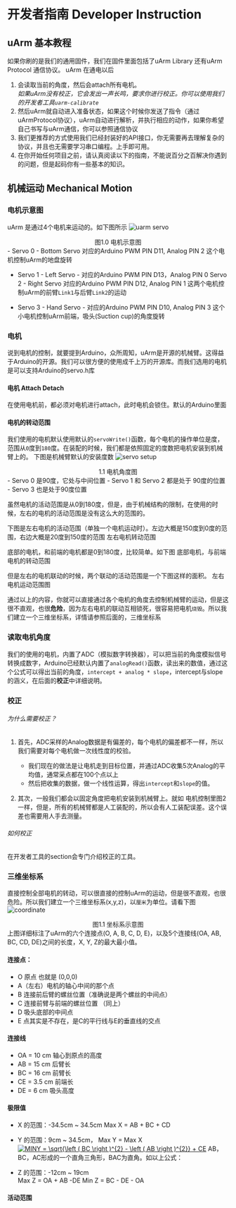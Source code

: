 # 开发者指南 Developer Instruction

## uArm 基本教程
如果你刷的是我们的通用固件，我们在固件里面包括了uArm Library 还有uArm Protocol 通信协议。
uArm 在通电以后
1. 会读取当前的角度，然后会attach所有电机。  
    *如果uArm没有校正，它会发出一声长鸣，要求你进行校正。你可以使用我们的开发者工具`uarm-calibrate`*
2. 然后uArm就自动进入准备状态，如果这个时候你发送了指令（通过uArmProtocol协议），uArm自动进行解析，并执行相应的动作，如果你希望自己书写与uArm通信，你可以参照通信协议  
3. 我们更推荐的方式使用我们已经封装好的API接口，你无需要再去理解复杂的协议，并且也无需要学习串口编程。上手即可用。  
4. 在你开始任何项目之前，请认真阅读以下的指南，不能说百分之百解决你遇到的问题，但是起码你有一些基本的知识。  

## 机械运动 Mechanical Motion

### 电机示意图
uArm 是通过4个电机来运动的。如下图所示
![uarm servo](img/instruction/uarm_servo.jpg)
<center>图1.0 电机示意图</center>
- Servo 0 - Bottom Servo
对应的Arduino PWM PIN D11, Analog PIN 2
这个电机控制uArm的地盘旋转

- Servo 1 - Left Servo -
对应的Arduino PWM PIN D13，Analog PIN 0
Servo 2 - Right Servo
对应的Arduino PWM PIN D12, Analog PIN 1
这两个电机控制uArm的前臂`Link1`与后臂`Link2`的运动  

- Servo 3 - Hand Servo -
对应的Arduino PWM PIN D10, Analog PIN 3
这个小电机控制uArm前端，吸头(Suction cup)的角度旋转

### 电机

说到电机的控制，就要提到Arduino，众所周知，uArm是开源的机械臂。这得益于Arduino的开源。我们可以很方便的使用成千上万的开源库。而我们选用的电机是可以支持Arduino的servo.h库

#### 电机 Attach Detach

在使用电机前，都必须对电机进行attach，此时电机会锁住。默认的Arduino里面

#### 电机的转动范围

我们使用的电机默认使用默认的`servoWrite()`函数，每个电机的操作单位是度，范围从`0`度到`180`度。在装配的时候，我们都是依照固定的度数把电机安装到机械臂上的。
下图是机械臂默认的安装度数
![servo setup](img/instruction/uarm_servo_setup.jpg)
<center> 1.1 电机角度图 </center>
- Servo 0 是90度，它处与中间位置  
- Servo 1 和 Servo 2 都是处于 90度的位置
- Servo 3 也是处于90度位置

虽然电机的活动范围是从0到180度，但是，由于机械结构的限制，在使用的时候，左右的电机的活动范围是没有这么大的范围的。

下图是左右电机的活动范围（单独一个电机运动时）。左边大概是150度到0度的范围，右边大概是20度到150度的范围
左右电机转动范围

底部的电机，和前端的电机都是0到180度，比较简单。如下图
底部电机，与前端电机的转动范围

但是左右的电机联动的时候，两个联动的活动范围是一个下图这样的面积。
左右电机运动范围图

通过以上的内容，你就可以直接通过各个电机的角度去控制机械臂的运动，但是这很不直观，也很**危险**，因为左右电机的联动互相锁死，很容易把电机`烧毁`。所以我们建立一个三维坐标系，详情请参照后面的，三维坐标系

### 读取电机角度
我们的使用的电机，内置了ADC（模拟数字转换器），可以把当前的角度模拟信号转换成数字，Arduino已经默认内置了`analogRead()`函数，读出来的数值，通过这个公式可以得出当前的角度，`intercept + analog * slope`，intercept与slope的涵义，在后面的**校正**中详细说明。

### 校正

###### 为什么需要校正？
1. 首先，ADC采样的Analog数据是有偏差的，每个电机的偏差都不一样，所以我们需要对每个电机做一次线性度的校验。

    - 我们现在的做法是让电机走到目标位置，并通过ADC收集5次Analog的平均值，通常采点都在100个点以上
    - 然后把收集的数据，做一个线性运算，得出`intercept`和`slope`的值。

2. 其次，一般我们都会以固定角度把电机安装到机械臂上。就如 电机控制里图2一样，但是，所有的机械臂都是人工装配的，所以会有人工装配误差。这个误差也需要用人手去测量。

###### 如何校正
在开发者工具的section会专门介绍校正的工具。

### 三维坐标系

直接控制全部电机的转动，可以很直接的控制uArm的运动，但是很不直观，也很危险。所以我们建立一个三维坐标系(x,y,z)，以`厘米`为单位。请看下图
![coordinate](img/instruction/uarm_coordinate.png)
<center>图1.1 坐标系示意图</center>
上图详细标注了uArm的六个连接点(O, A, B, C, D, E)，以及5个连接线(OA, AB, BC, CD, DE)之间的长度，X, Y, Z的最大最小值。

#### 连接点：  
- O 原点 也就是 (0,0,0)
- A（左右）电机的轴心中间的那个点
- B 连接前后臂的螺丝位置（准确说是两个螺丝的中间点）
- C 连接前臂与前端的螺丝位置 （同上）
- D 吸头底部的中间点
- E 点其实是不存在，是C的平行线与E的垂直线的交点

#### 连接线
- OA = 10 cm  轴心到原点的高度
- AB = 15 cm  后臂长
- BC = 16 cm  前臂长
- CE = 3.5 cm 前端长
- DE = 6 cm   吸头高度

#### 极限值
- X 的范围：-34.5cm ~ 34.5cm
    Max X =  AB + BC + CD

- Y 的范围：9cm ~ 34.5cm，
    Max Y = Max X
<a href="https://www.codecogs.com/eqnedit.php?latex=\inline&space;\fn_phv&space;MINY&space;=&space;\sqrt{\left&space;(&space;BC&space;\right&space;)^{2}&space;-&space;\left&space;(&space;AB&space;\right&space;)^{2}}&space;&plus;&space;CE" target="_blank"><img src="https://latex.codecogs.com/png.latex?\inline&space;\fn_phv&space;MINY&space;=&space;\sqrt{\left&space;(&space;BC&space;\right&space;)^{2}&space;-&space;\left&space;(&space;AB&space;\right&space;)^{2}}&space;&plus;&space;CE" title="MINY = \sqrt{\left ( BC \right )^{2} - \left ( AB \right )^{2}} + CE" /></a>
    AB，BC，AC形成的一个直角三角形，BAC为直角。如以上公式：

- Z 的范围：-12cm ~ 19cm  
    Max Z = OA + AB -DE
    Min Z = BC - DE - OA

#### 活动范围

